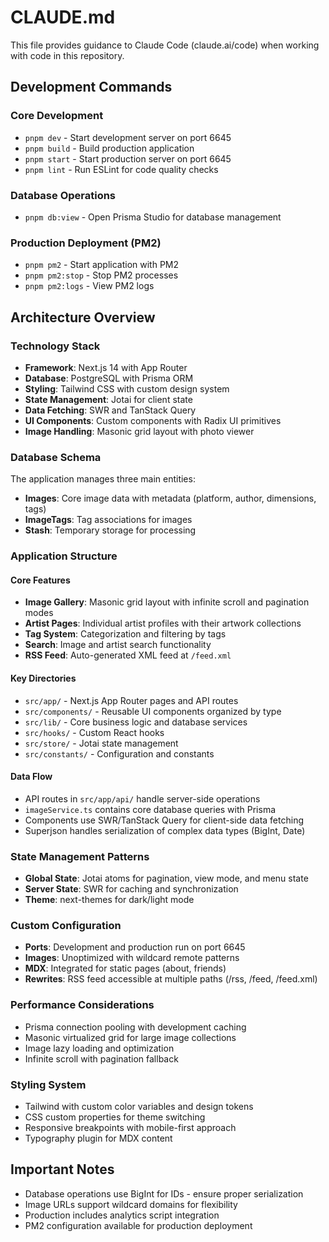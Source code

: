 # CLAUDE.md

This file provides guidance to Claude Code (claude.ai/code) when working with code in this repository.

## Development Commands

### Core Development

- `pnpm dev` - Start development server on port 6645
- `pnpm build` - Build production application
- `pnpm start` - Start production server on port 6645
- `pnpm lint` - Run ESLint for code quality checks

### Database Operations

- `pnpm db:view` - Open Prisma Studio for database management

### Production Deployment (PM2)

- `pnpm pm2` - Start application with PM2
- `pnpm pm2:stop` - Stop PM2 processes
- `pnpm pm2:logs` - View PM2 logs

## Architecture Overview

### Technology Stack

- **Framework**: Next.js 14 with App Router
- **Database**: PostgreSQL with Prisma ORM
- **Styling**: Tailwind CSS with custom design system
- **State Management**: Jotai for client state
- **Data Fetching**: SWR and TanStack Query
- **UI Components**: Custom components with Radix UI primitives
- **Image Handling**: Masonic grid layout with photo viewer

### Database Schema

The application manages three main entities:

- **Images**: Core image data with metadata (platform, author, dimensions, tags)
- **ImageTags**: Tag associations for images
- **Stash**: Temporary storage for processing

### Application Structure

#### Core Features

- **Image Gallery**: Masonic grid layout with infinite scroll and pagination modes
- **Artist Pages**: Individual artist profiles with their artwork collections
- **Tag System**: Categorization and filtering by tags
- **Search**: Image and artist search functionality
- **RSS Feed**: Auto-generated XML feed at `/feed.xml`

#### Key Directories

- `src/app/` - Next.js App Router pages and API routes
- `src/components/` - Reusable UI components organized by type
- `src/lib/` - Core business logic and database services
- `src/hooks/` - Custom React hooks
- `src/store/` - Jotai state management
- `src/constants/` - Configuration and constants

#### Data Flow

- API routes in `src/app/api/` handle server-side operations
- `imageService.ts` contains core database queries with Prisma
- Components use SWR/TanStack Query for client-side data fetching
- Superjson handles serialization of complex data types (BigInt, Date)

### State Management Patterns

- **Global State**: Jotai atoms for pagination, view mode, and menu state
- **Server State**: SWR for caching and synchronization
- **Theme**: next-themes for dark/light mode

### Custom Configuration

- **Ports**: Development and production run on port 6645
- **Images**: Unoptimized with wildcard remote patterns
- **MDX**: Integrated for static pages (about, friends)
- **Rewrites**: RSS feed accessible at multiple paths (/rss, /feed, /feed.xml)

### Performance Considerations

- Prisma connection pooling with development caching
- Masonic virtualized grid for large image collections
- Image lazy loading and optimization
- Infinite scroll with pagination fallback

### Styling System

- Tailwind with custom color variables and design tokens
- CSS custom properties for theme switching
- Responsive breakpoints with mobile-first approach
- Typography plugin for MDX content

## Important Notes

- Database operations use BigInt for IDs - ensure proper serialization
- Image URLs support wildcard domains for flexibility
- Production includes analytics script integration
- PM2 configuration available for production deployment
